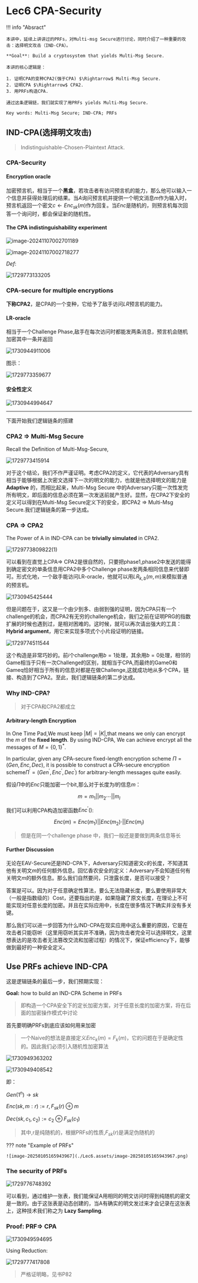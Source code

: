 # Lec6 CPA-Security

!!! info "Absract"

    本讲中，延续上讲讲过的PRFs，对Multi-msg Secure进行讨论，同时介绍了一种重要的攻击：选择明文攻击（IND-CPA）。
    
    **Goal**: Build a cryptosystem that yields Multi-Msg Secure.
    
    本讲的核心逻辑是：
    
    1. 证明CPA的变种CPA2(强于CPA) $\Rightarrow$ Multi-Msg Secure.
    2. 证明CPA $\Rightarrow$ CPA2.
    3. 用PRFs构造CPA.
    
    通过这条逻辑链，我们就实现了用PRFs yields Multi-Msg Secure.
    
    Key words: Multi-Msg Secure; IND-CPA; PRFs

## IND-CPA(选择明文攻击)

> Indistinguishable-Chosen-Plaintext Attack.

### CPA-Security

#### Encryption oracle

加密预言机，相当于一个**黑盒**，若攻击者有访问预言机的能力，那么他可以输入一个信息并获得处理后的结果。当$A$询问预言机并提供一个明文消息$m$作为输入时，预言机返回一个密文$c\leftarrow Enc_{sk}(m)$作为回复。当$Enc$是随机的，则预言机每次回答一个询问时，都会保证新的随机性。

#### The CPA indistinguishability experiment

![image-20241107002701189](./Lec6.assets/image-20241107002701189.png)

![image-20241107002718277](./Lec6.assets/image-20241107002718277.png)

$Def$:

![1729773133205](./Lec6.assets/1729773133205.png)

### CPA-secure for multiple encryptions

**下称CPA2**，是CPA的一个变种，它给予了敌手访问$LR$预言机的能力。

#### LR-oracle

相当于一个Challenge Phase,敌手在每次访问时都能发两条消息，预言机会随机加密其中一条并返回

![1730944911006](./Lec6.assets/1730944911006.png)

图示：

![1729773359677](./Lec6.assets/1729773359677.png)



#### 安全性定义

![1730944994647](./Lec6.assets/1730944994647.png)



---



下面开始我们逻辑链条的搭建

### CPA2 $\Rightarrow$ Multi-Msg Secure

Recall the Definition of Multi-Msg-Secure, 

![1729773415914](./Lec6.assets/1729773415914.png)

对于这个结论，我们不作严谨证明。考虑CPA2的定义，它代表的Adversary具有相当于能够根据上次密文选择下一次的明文的能力，也就是他选择明文的能力是 **Adaptive** 的，而相比起来，Multi-Msg Secure 中的Adversary只能一次性发完所有明文，即后面的信息必须在第一次发送前就产生好。显然，在CPA2下安全的定义可以得到在Multi-Msg Secure定义下的安全，即CPA2 $\Rightarrow$ Multi-Msg Secure.我们逻辑链条的第一步达成。

### CPA $\Rightarrow$ CPA2

The Power of A in IND-CPA can be **trivially simulated** in CPA2.

![1729773809822(1)](./Lec6.assets/1729773809822(1).png)

可以看到在直觉上CPA$\Rightarrow$ CPA2是很自然的，只要把phase1,phase2中发送的能得到确定密文的单条信息用CPA2中多个Challenge phase发两条相同信息来代替即可。形式化地，一个敌手能访问LR-oracle，他就可以用$LR_{k,b}(m, m)$来模拟普通的预言机。

![1730945425444](./Lec6.assets/1730945425444.png)

但是问题在于，这又是一个由少到多、由弱到强的证明，因为CPA只有一个challenge的机会，而CPA2有无穷的challenge机会，我们之前在证明PRG的指数扩展的时候也遇到过，是相对困难的。这时候，就可以再次请出强大的工具： **Hybrid argument**，用它来实现多项式个小片段证明的链接。

![1729774511544](./Lec6.assets/1729774511544.png)

这个构造是非常巧妙的。前$i$个challenge用$b=1$处理，其余用$b=0$处理，相邻的Game相当于只有一次Challenge的区别，就相当于CPA,而最终的Game0和Gameq恰好相当于所有的信息对都是在做Challenge,这就成功地从多个CPA，链接、构造到了CPA2。至此，我们逻辑链条的第二步达成。

### Why IND-CPA?

> 对于CPA和CPA2都成立

#### Arbitrary-length Encryption

In One Time Pad,We must keep $\vert M\vert = \vert K\vert$,that means we only can encrypt the $m$ of the **fixed length**. By using IND-CPA, We can  achieve encrypt all the messages of $M=\{0,1\}^*$. 

 In particular, given any CPA-secure fixed-length encryption scheme $\Pi = (Gen, Enc, Dec)$, it is possible to construct a CPA-secure encryption scheme$\Pi^{\prime} = (Gen^{\prime} , Enc^{\prime} , Dec^{\prime})$ for arbitrary-length messages quite easily.

假设$\Pi$中的$Enc$只能加密一个bit,那么对于长度为$l$的信息$m$：


$$
m=m_1 \vert\vert m_2 \cdots \vert\vert m_l
$$


我们可以利用CPA构造加密函数$Enc^{\prime}()$:


$$
Enc(m)=Enc(m_1) \vert\vert Enc(m_2) \cdot \vert\vert  Enc(m_l)
$$


> 但是在同一个challenge phase 中，我们一般还是要做到两条信息等长

#### Further Discussion

无论在EAV-Secure还是IND-CPA下，Adversary只知道密文$c$的长度，不知道其他有关明文$m$的任何额外信息。回忆香农安全的定义：Adversary不会知道任何有关明文$m$的额外信息。那么我们自然要问，只泄露长度，是否可以接受？

答案是可以。因为对于任意确定性算法，要么无法隐藏长度，要么要使用非常大（一般是指数级的）Cost，还要指出的是，如果隐藏了原文长度，在理论上不可能实现对任意长度的加密。并且在实际应用中，长度在很多情况下确实并没有多关键。

那么我们可以进一步回答为什么IND-CPA在现实应用中这么重要的原因，它是在攻击者只能窃听（这里用窃听其实并不准确，因为攻击者完全可以选择明文，这里想表达的是攻击者无法篡改交流和加密过程）的情况下，保证efficiency下，能够做到最好的一种安全定义。

## Use PRFs achieve IND-CPA

这是逻辑链条的最后一步，我们预期实现：

**Goal:** how to build an IND-CPA Scheme in PRFs

> 即构造一个CPA安全下的定长加密方案，对于任意长度的加密方案，将在后面的加密操作模式中讨论

首先要明确PRFs到底应该如何用来加密

> 一个Naive的想法是直接定义$Enc_k(m)=F_k(m)$，它的问题在于是确定性的。因此我们必须引入随机性加密算法

![1730949363202](./Lec6.assets/1730949363202.png)

![1730949408542](./Lec6.assets/1730949408542.png)



即：

$Gen(1^n)\rightarrow sk$

$Enc(sk,m:r):=r,F_{sk}(r) \oplus m$

$Dec(sk,c_1,c_2):=c_2 \oplus F_{sk}(c_1)$

> 其中,r是纯随机的，根据PRFs的性质,$F_{sk}(r)$是满足伪随机的

??? note "Example of PRFs"

    ![image-20250105165943967](./Lec6.assets/image-20250105165943967.png)

### The security of PRFs

![1729776748392](./Lec6.assets/1729776748392.png)

可以看到，通过维护一张表，我们能保证A用相同的明文访问时得到纯随机的密文是一致的。由于这张表是动态创建的，当A有确实的明文发过来才会记录在这张表上，这种技术我们称之为 **Lazy Sampling**.

### Proof: PRF$\Rightarrow$ CPA

![1730949594695](./Lec6.assets/1730949594695.png)

Using Reduction:

![1729777417808](./Lec6.assets/1729777417808.png)

> 严格证明略，见书P82

